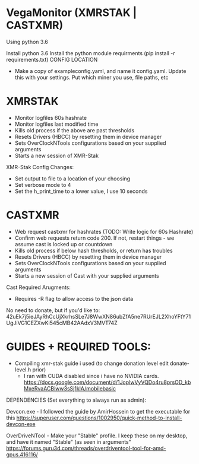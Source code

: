 VegaMonitor (XMRSTAK | CASTXMR)                                                                                                                           
=================================================================================================================================
Using python 3.6

Install python 3.6
Install the python module requirments (pip install -r requirements.txt)
CONFIG LOCATION
- Make a copy of exampleconfig.yaml, and name it config.yaml.	Update this with your settings. Put which miner you use, file paths, etc

XMRSTAK
=======
- Monitor logfiles 60s hashrate
- Monitor logfiles last modified time
- Kills old process if the above are past thresholds
- Resets Drivers (HBCC) by resetting them in device manager
- Sets OverClockNTools configurations based on your supplied arguments
- Starts a new session of XMR-Stak

XMR-Stak Config Changes:
- Set output to file to a location of your choosing
- Set verbose mode to 4
- Set the h_print_time to a lower value, I use 10 seconds

CASTXMR
=======
- Web request castxmr for hashrates (TODO: Write logic for 60s Hashrate)
- Confirm web requests return code 200. If not, restart things - we assume cast is locked up or countdown
- Kills old process if below hash thresholds, or return has troubles
- Resets Drivers (HBCC) by resetting them in device manager
- Sets OverClockNTools configurations based on your supplied arguments
- Starts a new session of Cast with your supplied arguments

Cast Required Arugments:
- Requires -R flag to allow access to the json data

No need to donate, but if you'd like to:
42uEk7j5ieJAyRhCcUjXkrhsSLe7J8WwXN86ubZfA5ne7RUrEJL2XhoYFtY71UgJiVG1CEZXwKi545cMB42AAdxV3MVT74Z

GUIDES + REQUIRED TOOLS:
=========================

- Compiling xmr-stak guide i used (to change donation level edit donate-level.h prior)
	- I ran with CUDA disabled since i have no NVIDIA cards.
	https://docs.google.com/document/d/1JoplwVyVQDo4ru8prsOD_kbMxeRvaACBiww3sSj1klA/mobilebasic


DEPENDENCIES (Set everything to always run as admin):

Devcon.exe - I followed the guide by AmirHossein to get the executable for this
	https://superuser.com/questions/1002950/quick-method-to-install-devcon-exe

OverDriveNTool - Make your "Stable" profile. I keep these on my desktop, and have it named "Stable" (as seen in arguments"
	https://forums.guru3d.com/threads/overdriventool-tool-for-amd-gpus.416116/
